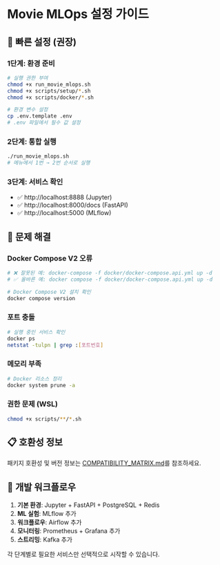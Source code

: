 # Movie MLOps 설정 가이드

## 🚀 빠른 설정 (권장)

### 1단계: 환경 준비
```bash
# 실행 권한 부여
chmod +x run_movie_mlops.sh
chmod +x scripts/setup/*.sh
chmod +x scripts/docker/*.sh

# 환경 변수 설정
cp .env.template .env
# .env 파일에서 필수 값 설정
```

### 2단계: 통합 실행
```bash
./run_movie_mlops.sh
# 메뉴에서 1번 → 2번 순서로 실행
```

### 3단계: 서비스 확인
- ✅ http://localhost:8888 (Jupyter)
- ✅ http://localhost:8000/docs (FastAPI)
- ✅ http://localhost:5000 (MLflow)

## 🔧 문제 해결

### Docker Compose V2 오류
```bash
# ❌ 잘못된 예: docker-compose -f docker/docker-compose.api.yml up -d
# ✅ 올바른 예: docker compose -f docker/docker-compose.api.yml up -d

# Docker Compose V2 설치 확인
docker compose version
```

### 포트 충돌
```bash
# 실행 중인 서비스 확인
docker ps
netstat -tulpn | grep :[포트번호]
```

### 메모리 부족
```bash
# Docker 리소스 정리
docker system prune -a
```

### 권한 문제 (WSL)
```bash
chmod +x scripts/**/*.sh
```

## 📋 호환성 정보

패키지 호환성 및 버전 정보는 [COMPATIBILITY_MATRIX.md](../overview/COMPATIBILITY_MATRIX.md)를 참조하세요.

## 🎯 개발 워크플로우

1. **기본 환경**: Jupyter + FastAPI + PostgreSQL + Redis
2. **ML 실험**: MLflow 추가
3. **워크플로우**: Airflow 추가  
4. **모니터링**: Prometheus + Grafana 추가
5. **스트리밍**: Kafka 추가

각 단계별로 필요한 서비스만 선택적으로 시작할 수 있습니다.

